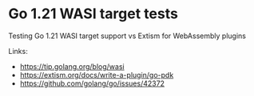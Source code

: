 # Go 1.21 WASI target tests

Testing Go 1.21 WASI target support vs Extism for WebAssembly plugins

Links:

* https://tip.golang.org/blog/wasi
* https://extism.org/docs/write-a-plugin/go-pdk
* https://github.com/golang/go/issues/42372
